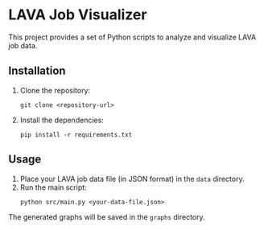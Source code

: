 # LAVA Job Visualizer

This project provides a set of Python scripts to analyze and visualize LAVA job data.

## Installation

1. Clone the repository:
   ```
   git clone <repository-url>
   ```
2. Install the dependencies:
   ```
   pip install -r requirements.txt
   ```

## Usage

1. Place your LAVA job data file (in JSON format) in the `data` directory.
2. Run the main script:
   ```
   python src/main.py <your-data-file.json>
   ```

The generated graphs will be saved in the `graphs` directory.
